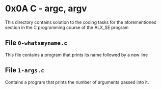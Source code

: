 # 0x0A C - argc, argv
This directory contains solution to the coding tasks for the aforementioned section in the C programming course of the ALX_SE program

## File `0-whatsmyname.c`
This file contains a program that prints its name followed by a new line

## File `1-args.c`
Contains a program that prints the number of arguments passed into it.


